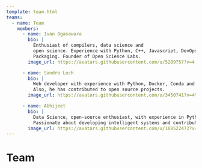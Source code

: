 ```yaml
---
template: team.html
teams:
  - name: Team
    members:
      - name: Ivan Ogasawara
        bio: |
          Enthusiast of compilers, data science and
          open science. Experience with Python, C++, Javascript, DevOps, and
          Packaging. Founder of Open Science Labs.
        image_url: https://avatars.githubusercontent.com/u/5209757?v=4

      - name: Sandro Loch
        bio: |
          Web developer with experience with Python, Docker, Conda and Django;
          Also, he has contributed to open source projects.
        image_url: https://avatars.githubusercontent.com/u/3450741?v=4%22

      - name: Abhijeet
        bio: |
          Data Science, open-source enthusiast, with experience in Python and JavaScript.
          Passionate about developing intelligent systems and contributing to the open-source community.
        image_url: https://avatars.githubusercontent.com/u/108522472?v=4
---
```


# Team
